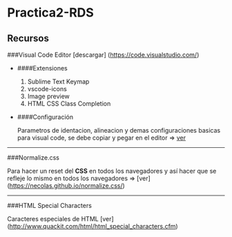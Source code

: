# Practica2-RDS


## Recursos

###Visual Code Editor
  [descargar] (https://code.visualstudio.com/)

  - ####Extensiones 
  
    1. Sublime Text Keymap
    2. vscode-icons
    3. Image preview
    4. HTML CSS Class Completion

  - ####Configuración
   
      Parametros de identacion, alineacion y demas configuraciones basicas para visual code, se debe copiar y pegar en el editor
 => [ver](https://gist.github.com/daguiheso/3324b6df821ecb4f73b5166a6fb816c0)
 
***

###Normalize.css 
  
  Para hacer un reset del **CSS** en todos los navegadores y así hacer que se refleje lo mismo en todos los navegadores => [ver] (https://necolas.github.io/normalize.css/)

***

###HTML Special Characters

  Caracteres especiales de HTML [ver] (http://www.quackit.com/html/html_special_characters.cfm)

